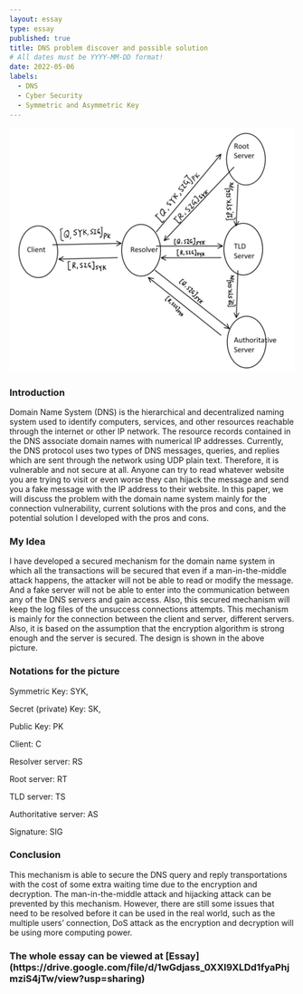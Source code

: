 ```yaml
---
layout: essay
type: essay
published: true
title: DNS problem discover and possible solution
# All dates must be YYYY-MM-DD format!
date: 2022-05-06
labels:
  - DNS
  - Cyber Security
  - Symmetric and Asymmetric Key
---
```

<img class="ui image" src="../images/DNS-ROUTE.png">


<h3>Introduction</h3>
<p>Domain Name System (DNS) is the hierarchical and decentralized naming system used to identify computers, services, and other resources reachable through the internet or other IP network. The resource records contained in the DNS associate domain names with numerical IP addresses. Currently, the DNS protocol uses two types of DNS messages, queries, and replies which are sent through the network using UDP plain text. Therefore, it is vulnerable and not secure at all. Anyone can try to read whatever website you are trying to visit or even worse they can hijack the message and send you a fake message with the IP address to their website. In this paper, we will discuss the problem with the domain name system mainly for the connection vulnerability, current solutions with the pros and cons, and the potential solution I developed with the pros and cons.</p>

<h3>My Idea</h3>
I have developed a secured mechanism for the domain name system in which all the transactions will be secured that even if a man-in-the-middle attack happens, the attacker will not be able to read or modify the message. And a fake server will not be able to enter into the communication between any of the DNS servers and gain access. Also, this secured mechanism will keep the log files of the unsuccess connections attempts. This mechanism is mainly for the connection between the client and server, different servers. Also, it is based on the assumption that the encryption algorithm is strong enough and the server is secured. The design is shown in the above picture.


<h3>Notations for the picture</h3>
Symmetric Key: SYK, 

Secret (private) Key: SK,

Public Key: PK

Client: C

Resolver server: RS

Root server: RT

TLD server: TS

Authoritative server: AS

Signature: SIG

<h3>Conclusion</h3>
This mechanism is able to secure the DNS query and reply transportations with the cost of some extra waiting time due to the encryption and decryption. The man-in-the-middle attack and hijacking attack can be prevented by this mechanism. However, there are still some issues that need to be resolved before it can be used in the real world, such as the multiple users’ connection, DoS attack as the encryption and decryption will be using more computing power.

<h3>The whole essay can be viewed at [Essay](https://drive.google.com/file/d/1wGdjass_0XXI9XLDd1fyaPhjmziS4jTw/view?usp=sharing)
